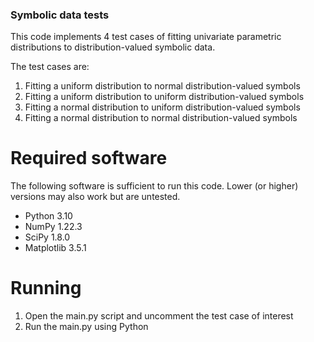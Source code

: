 ### Symbolic data tests

This code implements 4 test cases of fitting univariate parametric distributions
to distribution-valued symbolic data.

The test cases are:
1. Fitting a uniform distribution to normal distribution-valued symbols
2. Fitting a uniform distribution to uniform distribution-valued symbols
3. Fitting a normal distribution to uniform distribution-valued symbols
4. Fitting a normal distribution to normal distribution-valued symbols


# Required software

The following software is sufficient to run this code.
Lower (or higher) versions may also work but are untested.

* Python 3.10
* NumPy 1.22.3
* SciPy 1.8.0
* Matplotlib 3.5.1

# Running

1. Open the main.py script and uncomment the test case of interest
2. Run the main.py using Python
